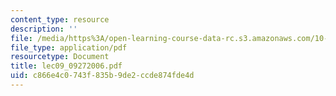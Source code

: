 ```yaml
---
content_type: resource
description: ''
file: /media/https%3A/open-learning-course-data-rc.s3.amazonaws.com/10-569-synthesis-of-polymers-fall-2006/c866e4c0743f835b9de2ccde874fde4d_lec09_09272006.pdf
file_type: application/pdf
resourcetype: Document
title: lec09_09272006.pdf
uid: c866e4c0-743f-835b-9de2-ccde874fde4d
---
```

